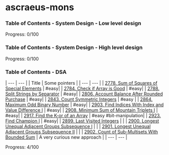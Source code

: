 # ascraeus-mons

### Table of Contents - System Design - Low level design

Progress: 0/100

### Table of Contents - System Design - High level design

Progress: 0/100

### Table of Contents - DSA

| --- | --- |
| Title | Some pointers |
| --- | --- |
| [2778. Sum of Squares of Special Elements](.dsa/leetcode/kuiperBelt/EasySetI.java) | #easy|
| [2784. Check if Array is Good](.dsa/leetcode/kuiperBelt/EasySetI.java) | #easy|
| [2788. Split Strings by Separator](.dsa/leetcode/kuiperBelt/EasySetI.java) | #easy|
| [2806. Account Balance After Rounded Purchase](.dsa/leetcode/kuiperBelt/EasySetI.java) | #easy|
| [2843. Count Symmetric Integers](.dsa/leetcode/kuiperBelt/EasySetI.java) | #easy |
| [2864. Maximum Odd Binary Number](.dsa/leetcode/kuiperBelt/EasySetI.java) | #easy|
| [2903. Find Indices With Index and Value Difference I](.dsa/leetcode/kuiperBelt/EasySetI.java) | #easy|
| [2908. Minimum Sum of Mountain Triplets I](.dsa/leetcode/kuiperBelt/EasySetI.java) | #easy|
| [2917. Find the K-or of an Array](.dsa/leetcode/kuiperBelt/EasySetI.java) | #easy #bit-manipulation|
| [2923. Find Champion I](.dsa/leetcode/kuiperBelt/EasySetI.java) | #easy|
| [2899. Last Visited Integers](./dsa/leetcode/kuiperBelt/LastVisitedIntegers.java) | |
| [2900.  Longest Unequal Adjacent Groups Subsequence I](./dsa/leetcode/kuiperBelt/LongestUnequalAdjGroupsSubseqI.java) | |
| [2901.  Longest Unequal Adjacent Groups Subsequence II](./dsa/leetcode/kuiperBelt/LongestUnequalAdjGroupsSubseqII.java) | |
| [2902. Count of Sub-Multisets With Bounded Sum](./dsa/leetcode/kuiperBelt/CountOfSubMultisetsWithBoundedSum.java) | A very curious new approach |
| --- | --- |

Progress: 4/100